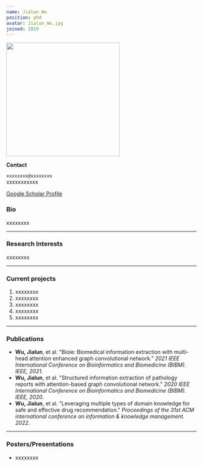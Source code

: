 ```yaml
---
name: Jialun Wu
position: phd
avatar: Jialun_Wu.jpg
joined: 2019
---
```


<img width="300" src="{{site.baseurl}}/images/people/{{page.avatar}}" data-action="zoom">

**Contact**

<i class="fa fa-envelope-o"></i> `xxxxxxxx@xxxxxxxx`<br>
<i class="fa fa-mobile"></i> xxxxxxxxxxx

[<i class="fa fa-google"></i> Google Scholar Profile](https://scholar.google.com/citations?user=bZOcwEYAAAAJ&hl=en)

### Bio

xxxxxxxx

<hr>

### Research Interests

xxxxxxxx

<hr>

### Current projects

1. xxxxxxxx
2. xxxxxxxx
3. xxxxxxxx
4. xxxxxxxx
5. xxxxxxxx

<hr>

### Publications
- **Wu, Jialun**, et al. "Bioie: Biomedical information extraction with multi-head attention enhanced graph convolutional network." _2021 IEEE International Conference on Bioinformatics and Biomedicine (BIBM). IEEE, 2021_.
- **Wu, Jialun**, et al. "Structured information extraction of pathology reports with attention-based graph convolutional network." _2020 IEEE International Conference on Bioinformatics and Biomedicine (BIBM). IEEE, 2020_.
- **Wu, Jialun**, et al. "Leveraging multiple types of domain knowledge for safe and effective drug recommendation." _Proceedings of the 31st ACM international conference on information & knowledge management. 2022_.


<hr>

### Posters/Presentations

- xxxxxxxx

